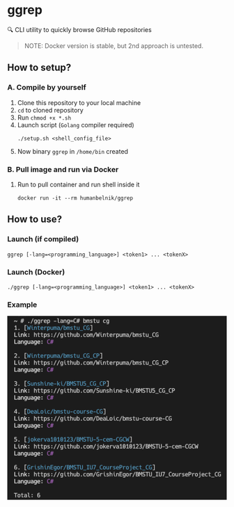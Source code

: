 # ggrep
:mag: CLI utility to quickly browse GitHub repositories

> NOTE: Docker version is stable, but 2nd approach is untested.

## How to setup?
### A. Compile by yourself
1. Clone this repository to your local machine
2. `cd` to cloned repository
4. Run `chmod +x *.sh`
5. Launch script (`Golang` compiler required)
    ```shell
    ./setup.sh <shell_config_file>
    ```
3. Now binary `ggrep` in `/home/bin` created

### B. Pull image and run via Docker
1. Run to pull container and run shell inside it
    ```shell
    docker run -it --rm humanbelnik/ggrep
    ```
## How to use?
### Launch (if compiled)
```shell
ggrep [-lang=<programming_language>] <token1> ... <tokenX>
```

### Launch (Docker)
```shell
./ggrep [-lang=<programming_language>] <token1> ... <tokenX>
```
### Example
![Alt text](example.png)
